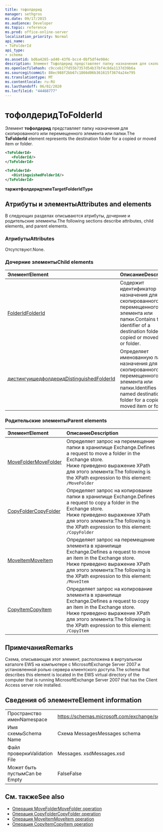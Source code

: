 ```yaml
---
title: тофолдерид
manager: sethgros
ms.date: 09/17/2015
ms.audience: Developer
ms.topic: reference
ms.prod: office-online-server
localization_priority: Normal
api_name:
- ToFolderId
api_type:
- schema
ms.assetid: bd6a4265-ad40-43f6-bcc4-0bf5df4e984c
description: Элемент Тофолдерид представляет папку назначения для скопированного или перемещенного элемента или папки.
ms.openlocfilehash: c9cceb17fd55b7357d54b37bf4c8da1137d39b6a
ms.sourcegitcommit: 88ec988f2bb67c1866d06b361615f3674a24e795
ms.translationtype: MT
ms.contentlocale: ru-RU
ms.lasthandoff: 06/02/2020
ms.locfileid: "44468777"
---
```

# <a name="tofolderid"></a><span data-ttu-id="4cd83-103">тофолдерид</span><span class="sxs-lookup"><span data-stu-id="4cd83-103">ToFolderId</span></span>

<span data-ttu-id="4cd83-104">Элемент **тофолдерид** представляет папку назначения для скопированного или перемещенного элемента или папки.</span><span class="sxs-lookup"><span data-stu-id="4cd83-104">The **ToFolderId** element represents the destination folder for a copied or moved item or folder.</span></span> 
  
```xml
<ToFolderId>
   <FolderId/>
</ToFolderId>
```

```xml
<ToFolderId>
   <DistinguishedFolderId/>
</ToFolderId>
```

<span data-ttu-id="4cd83-105">**таржетфолдеридтипе**</span><span class="sxs-lookup"><span data-stu-id="4cd83-105">**TargetFolderIdType**</span></span>

## <a name="attributes-and-elements"></a><span data-ttu-id="4cd83-106">Атрибуты и элементы</span><span class="sxs-lookup"><span data-stu-id="4cd83-106">Attributes and elements</span></span>

<span data-ttu-id="4cd83-107">В следующих разделах описываются атрибуты, дочерние и родительские элементы.</span><span class="sxs-lookup"><span data-stu-id="4cd83-107">The following sections describe attributes, child elements, and parent elements.</span></span>
  
### <a name="attributes"></a><span data-ttu-id="4cd83-108">Атрибуты</span><span class="sxs-lookup"><span data-stu-id="4cd83-108">Attributes</span></span>

<span data-ttu-id="4cd83-109">Отсутствуют.</span><span class="sxs-lookup"><span data-stu-id="4cd83-109">None.</span></span>
  
### <a name="child-elements"></a><span data-ttu-id="4cd83-110">Дочерние элементы</span><span class="sxs-lookup"><span data-stu-id="4cd83-110">Child elements</span></span>

|<span data-ttu-id="4cd83-111">**Элемент**</span><span class="sxs-lookup"><span data-stu-id="4cd83-111">**Element**</span></span>|<span data-ttu-id="4cd83-112">**Описание**</span><span class="sxs-lookup"><span data-stu-id="4cd83-112">**Description**</span></span>|
|:-----|:-----|
|[<span data-ttu-id="4cd83-113">FolderId</span><span class="sxs-lookup"><span data-stu-id="4cd83-113">FolderId</span></span>](folderid.md) <br/> |<span data-ttu-id="4cd83-114">Содержит идентификатор папки назначения для скопированного или перемещенного элемента или папки.</span><span class="sxs-lookup"><span data-stu-id="4cd83-114">Contains the identifier of a destination folder for a copied or moved item or folder.</span></span>  <br/> |
|[<span data-ttu-id="4cd83-115">дистингуишедфолдерид</span><span class="sxs-lookup"><span data-stu-id="4cd83-115">DistinguishedFolderId</span></span>](distinguishedfolderid.md) <br/> |<span data-ttu-id="4cd83-116">Определяет именованную папку назначения для скопированного или перемещенного элемента или папки.</span><span class="sxs-lookup"><span data-stu-id="4cd83-116">Identifies a named destination folder for a copied or moved item or folder.</span></span>  <br/> |
   
### <a name="parent-elements"></a><span data-ttu-id="4cd83-117">Родительские элементы</span><span class="sxs-lookup"><span data-stu-id="4cd83-117">Parent elements</span></span>

|<span data-ttu-id="4cd83-118">**Элемент**</span><span class="sxs-lookup"><span data-stu-id="4cd83-118">**Element**</span></span>|<span data-ttu-id="4cd83-119">**Описание**</span><span class="sxs-lookup"><span data-stu-id="4cd83-119">**Description**</span></span>|
|:-----|:-----|
|[<span data-ttu-id="4cd83-120">MoveFolder</span><span class="sxs-lookup"><span data-stu-id="4cd83-120">MoveFolder</span></span>](movefolder.md) <br/> |<span data-ttu-id="4cd83-121">Определяет запрос на перемещение папки в хранилище Exchange.</span><span class="sxs-lookup"><span data-stu-id="4cd83-121">Defines a request to move a folder in the Exchange store.</span></span>  <br/> <span data-ttu-id="4cd83-122">Ниже приведено выражение XPath для этого элемента:</span><span class="sxs-lookup"><span data-stu-id="4cd83-122">The following is the XPath expression to this element:</span></span>  <br/>  `/MoveFolder` <br/> |
|[<span data-ttu-id="4cd83-123">CopyFolder</span><span class="sxs-lookup"><span data-stu-id="4cd83-123">CopyFolder</span></span>](copyfolder.md) <br/> |<span data-ttu-id="4cd83-124">Определяет запрос на копирование папки в хранилище Exchange.</span><span class="sxs-lookup"><span data-stu-id="4cd83-124">Defines a request to copy a folder in the Exchange store.</span></span>  <br/> <span data-ttu-id="4cd83-125">Ниже приведено выражение XPath для этого элемента:</span><span class="sxs-lookup"><span data-stu-id="4cd83-125">The following is the XPath expression to this element:</span></span>  <br/>  `/CopyFolder` <br/> |
|[<span data-ttu-id="4cd83-126">MoveItem</span><span class="sxs-lookup"><span data-stu-id="4cd83-126">MoveItem</span></span>](moveitem.md) <br/> |<span data-ttu-id="4cd83-127">Определяет запрос на перемещение элемента в хранилище Exchange.</span><span class="sxs-lookup"><span data-stu-id="4cd83-127">Defines a request to move an item in the Exchange store.</span></span>  <br/> <span data-ttu-id="4cd83-128">Ниже приведено выражение XPath для этого элемента:</span><span class="sxs-lookup"><span data-stu-id="4cd83-128">The following is the XPath expression to this element:</span></span>  <br/>  `/MoveItem` <br/> |
|[<span data-ttu-id="4cd83-129">CopyItem</span><span class="sxs-lookup"><span data-stu-id="4cd83-129">CopyItem</span></span>](copyitem.md) <br/> |<span data-ttu-id="4cd83-130">Определяет запрос на копирование элемента в хранилище Exchange.</span><span class="sxs-lookup"><span data-stu-id="4cd83-130">Defines a request to copy an item in the Exchange store.</span></span>  <br/> <span data-ttu-id="4cd83-131">Ниже приведено выражение XPath для этого элемента:</span><span class="sxs-lookup"><span data-stu-id="4cd83-131">The following is the XPath expression to this element:</span></span>  <br/>  `/CopyItem` <br/> |
   
## <a name="remarks"></a><span data-ttu-id="4cd83-132">Примечания</span><span class="sxs-lookup"><span data-stu-id="4cd83-132">Remarks</span></span>

<span data-ttu-id="4cd83-133">Схема, описывающая этот элемент, расположена в виртуальном каталоге EWS на компьютере с MicrosoftExchange Server 2007 и установленной ролью сервера клиентского доступа.</span><span class="sxs-lookup"><span data-stu-id="4cd83-133">The schema that describes this element is located in the EWS virtual directory of the computer that is running MicrosoftExchange Server 2007 that has the Client Access server role installed.</span></span>
  
## <a name="element-information"></a><span data-ttu-id="4cd83-134">Сведения об элементе</span><span class="sxs-lookup"><span data-stu-id="4cd83-134">Element information</span></span>

|||
|:-----|:-----|
|<span data-ttu-id="4cd83-135">Пространство имен</span><span class="sxs-lookup"><span data-stu-id="4cd83-135">Namespace</span></span>  <br/> |https://schemas.microsoft.com/exchange/services/2006/messages  <br/> |
|<span data-ttu-id="4cd83-136">Имя схемы</span><span class="sxs-lookup"><span data-stu-id="4cd83-136">Schema Name</span></span>  <br/> |<span data-ttu-id="4cd83-137">Схема Messages</span><span class="sxs-lookup"><span data-stu-id="4cd83-137">Messages schema</span></span>  <br/> |
|<span data-ttu-id="4cd83-138">Файл проверки</span><span class="sxs-lookup"><span data-stu-id="4cd83-138">Validation File</span></span>  <br/> |<span data-ttu-id="4cd83-139">Messages. xsd</span><span class="sxs-lookup"><span data-stu-id="4cd83-139">Messages.xsd</span></span>  <br/> |
|<span data-ttu-id="4cd83-140">Может быть пустым</span><span class="sxs-lookup"><span data-stu-id="4cd83-140">Can be Empty</span></span>  <br/> |<span data-ttu-id="4cd83-141">False</span><span class="sxs-lookup"><span data-stu-id="4cd83-141">False</span></span>  <br/> |
   
## <a name="see-also"></a><span data-ttu-id="4cd83-142">См. также</span><span class="sxs-lookup"><span data-stu-id="4cd83-142">See also</span></span>

- [<span data-ttu-id="4cd83-143">Операция MoveFolder</span><span class="sxs-lookup"><span data-stu-id="4cd83-143">MoveFolder operation</span></span>](movefolder-operation.md)  
- [<span data-ttu-id="4cd83-144">Операция CopyFolder</span><span class="sxs-lookup"><span data-stu-id="4cd83-144">CopyFolder operation</span></span>](copyfolder-operation.md) 
- [<span data-ttu-id="4cd83-145">Операция MoveItem</span><span class="sxs-lookup"><span data-stu-id="4cd83-145">MoveItem operation</span></span>](moveitem-operation.md) 
- [<span data-ttu-id="4cd83-146">Операция CopyItem</span><span class="sxs-lookup"><span data-stu-id="4cd83-146">CopyItem operation</span></span>](copyitem-operation.md)

